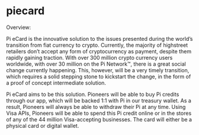 # piecard

Overview:

Pi eCard is the innovative solution to the issues presented during the world’s transition from fiat currency to crypto. Currently, the majority of highstreet retailers don’t accept any form of cryptocurrency as payment, despite them rapidly gaining traction. With over 300 million crypto currency users worldwide, with over 30 million on the Pi Network™, there is a great social change currently happening. This, however, will be a very timely transition, which requires a solid stepping stone to kickstart the change, in the form of a proof of concept intermediate solution.

 
Pi eCard aims to be this solution. Pioneers will be able to buy Pi credits through our app, which will be backed 1:1 with Pi in our treasury wallet. As a result, Pioneers will always be able to withdraw their Pi at any time. Using Visa APIs, Pioneers will be able to spend this Pi credit online or in the stores of any of the 44 million Visa-accepting businesses. The card will either be a physical card or digital wallet. 
